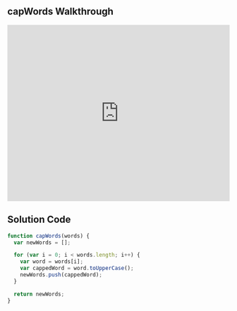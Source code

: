 ## capWords Walkthrough

<iframe src="https://player.vimeo.com/video/206629380" width="100%" height="400" frameborder="0" webkitallowfullscreen mozallowfullscreen allowfullscreen></iframe>


## Solution Code

```js
function capWords(words) {
  var newWords = [];

  for (var i = 0; i < words.length; i++) {
    var word = words[i];
    var cappedWord = word.toUpperCase();
    newWords.push(cappedWord);
  }

  return newWords;
}
```
